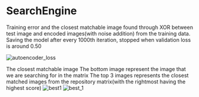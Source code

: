 # SearchEngine

Training error and the closest matchable image found through XOR between test image and encoded images(with noise addition) from the training data. 
Saving the model after every 1000th iteration, stopped when validation loss is around 0.50

![autoencoder_loss](https://user-images.githubusercontent.com/23450113/80243698-f8ac0d00-8667-11ea-94ee-a0beb4829c19.png)


The closest matchable image 
The bottom image represent the image that we are searching for in the matrix
The top 3 images represents the closest matched images from the repository matrix(with the rightmost having the highest score)
![best1](https://user-images.githubusercontent.com/23450113/80243631-dd410200-8667-11ea-99c0-5bc832c83327.png)
![best_1](https://user-images.githubusercontent.com/23450113/80243637-df0ac580-8667-11ea-8808-739b18ddc17c.png)

